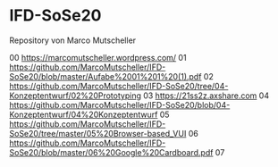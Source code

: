 # IFD-SoSe20 
Repository von Marco Mutscheller

 00 https://marcomutscheller.wordpress.com/
 01 https://github.com/MarcoMutscheller/IFD-SoSe20/blob/master/Aufabe%2001%201%20(1).pdf
 02 https://github.com/MarcoMutscheller/IFD-SoSe20/tree/04-Konzeptentwurf/02%20Prototyping
 03 https://21ss2z.axshare.com
 04 https://github.com/MarcoMutscheller/IFD-SoSe20/blob/04-Konzeptentwurf/04%20Konzeptentwurf
 05 https://github.com/MarcoMutscheller/IFD-SoSe20/tree/master/05%20Browser-based_VUI
 06 https://github.com/MarcoMutscheller/IFD-SoSe20/blob/master/06%20Google%20Cardboard.pdf
 07
